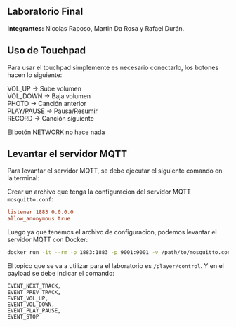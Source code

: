 ## Laboratorio Final 

**Integrantes:** Nicolas Raposo, Martin Da Rosa y Rafael Durán.

## Uso de Touchpad

Para usar el touchpad simplemente es necesario conectarlo, los botones hacen lo siguiente:

VOL_UP -> Sube volumen<br />
VOL_DOWN -> Baja volumen<br />
PHOTO -> Canción anterior<br />
PLAY/PAUSE -> Pausa/Resumir<br />
RECORD -> Canción siguiente<br />

El botón NETWORK no hace nada<br />

## Levantar el servidor MQTT

Para levantar el servidor MQTT, se debe ejecutar el siguiente comando en la terminal:

Crear un archivo que tenga la configuracion del servidor MQTT `mosquitto.conf`:

```conf
listener 1883 0.0.0.0
allow_anonymous true
```

Luego ya que tenemos el archivo de configuracion, podemos levantar el servidor MQTT con Docker:

```bash
docker run -it --rm -p 1883:1883 -p 9001:9001 -v /path/to/mosquitto.conf:/mosquitto/config/mosquitto.conf eclipse-mosquitto
```

El topico que se va a utilizar para el laboratorio es `/player/control`.
Y en el payload se debe indicar el comando:

```
EVENT_NEXT_TRACK,
EVENT_PREV_TRACK,
EVENT_VOL_UP,
EVENT_VOL_DOWN,
EVENT_PLAY_PAUSE,
EVENT_STOP
```
